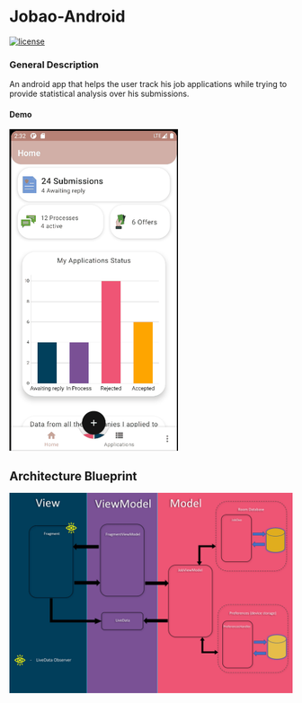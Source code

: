 # Jobao-Android
[![license](https://img.shields.io/github/license/DAVFoundation/captain-n3m0.svg?style=flat-square)](https://github.com/DAVFoundation/captain-n3m0/blob/master/LICENSE)

### General Description
An android app that helps the user track his job applications while trying to provide statistical analysis over his submissions.

#### Demo
![Farmers Market Finder Demo](https://github.com/sagiK11/Jobao-Android/blob/main/docs/demo.gif)


## Architecture Blueprint
<img src="https://github.com/sagiK11/Jobao-Android/blob/main/docs/architecture%20blueprint/Jobao%20architecture.jpg">
